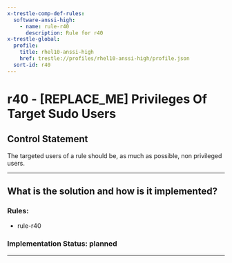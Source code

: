 ```yaml
---
x-trestle-comp-def-rules:
  software-anssi-high:
    - name: rule-r40
      description: Rule for r40
x-trestle-global:
  profile:
    title: rhel10-anssi-high
    href: trestle://profiles/rhel10-anssi-high/profile.json
  sort-id: r40
---
```


# r40 - \[REPLACE_ME\] Privileges Of Target Sudo Users

## Control Statement

The targeted users of a rule should be, as much as possible, non privileged users.

______________________________________________________________________

## What is the solution and how is it implemented?

<!-- For implementation status enter one of: implemented, partial, planned, alternative, not-applicable -->

<!-- Note that the list of rules under ### Rules: is read-only and changes will not be captured after assembly to JSON -->

<!-- Add control implementation description here for control: r40 -->

### Rules:

  - rule-r40

### Implementation Status: planned

______________________________________________________________________
